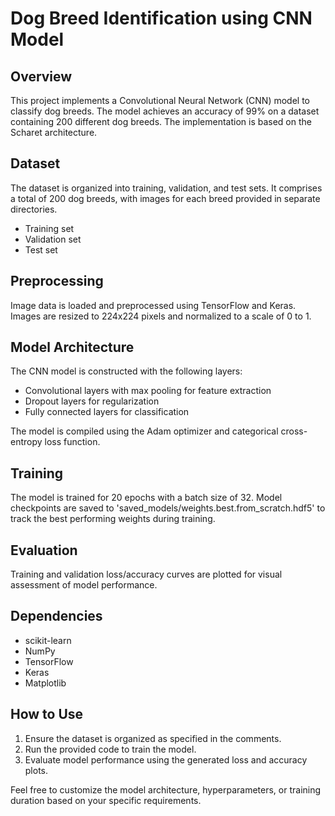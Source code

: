 # Dog Breed Identification using CNN Model

## Overview
This project implements a Convolutional Neural Network (CNN) model to classify dog breeds. The model achieves an accuracy of 99% on a dataset containing 200 different dog breeds. The implementation is based on the Scharet architecture.

## Dataset
The dataset is organized into training, validation, and test sets. It comprises a total of 200 dog breeds, with images for each breed provided in separate directories.

- Training set
- Validation set
- Test set

## Preprocessing
Image data is loaded and preprocessed using TensorFlow and Keras. Images are resized to 224x224 pixels and normalized to a scale of 0 to 1.

## Model Architecture
The CNN model is constructed with the following layers:
- Convolutional layers with max pooling for feature extraction
- Dropout layers for regularization
- Fully connected layers for classification

The model is compiled using the Adam optimizer and categorical cross-entropy loss function.

## Training
The model is trained for 20 epochs with a batch size of 32. Model checkpoints are saved to 'saved_models/weights.best.from_scratch.hdf5' to track the best performing weights during training.

## Evaluation
Training and validation loss/accuracy curves are plotted for visual assessment of model performance.

## Dependencies
- scikit-learn
- NumPy
- TensorFlow
- Keras
- Matplotlib

## How to Use
1. Ensure the dataset is organized as specified in the comments.
2. Run the provided code to train the model.
3. Evaluate model performance using the generated loss and accuracy plots.

Feel free to customize the model architecture, hyperparameters, or training duration based on your specific requirements.
